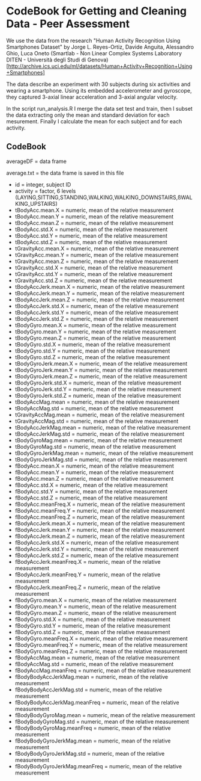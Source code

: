 CodeBook for Getting and Cleaning Data - Peer Assessment
========================================================

We use the data from the research "Human Activity Recognition Using Smartphones Dataset" by Jorge L. Reyes-Ortiz, Davide Anguita, Alessandro Ghio, Luca Oneto (Smartlab - Non Linear Complex Systems Laboratory DITEN - Università degli Studi di Genova) [http://archive.ics.uci.edu/ml/datasets/Human+Activity+Recognition+Using+Smartphones]

The data describe an experiment with 30 subjects during six activities and wearing a smartphone.
Using its embedded accelerometer and gyroscope, they captured 3-axial linear acceleration and 3-axial angular velocity.

In the script run_analysis.R I merge the data set test and train,  then I subset the data extracting only the mean and standard deviation for each mesurement. Finally I calculate the mean for each subject and for each activity.

CodeBook
-----------

averageDF = data frame

average.txt = the data frame is saved in this file

  * id = integer, subject ID                            
  * activity = factor, 6 levels (LAYING,SITTING,STANDING,WALKING,WALKING_DOWNSTAIRS,ßWALKING_UPSTAIRS)                      
  * tBodyAcc.mean.X = numeric, mean of the relative measurement              
  * tBodyAcc.mean.Y = numeric, mean of the relative measurement              
  * tBodyAcc.mean.Z = numeric, mean of the relative measurement               
  * tBodyAcc.std.X = numeric, mean of the relative measurement                
  * tBodyAcc.std.Y = numeric, mean of the relative measurement                
  * tBodyAcc.std.Z = numeric, mean of the relative measurement                
  * tGravityAcc.mean.X = numeric, mean of the relative measurement            
  * tGravityAcc.mean.Y = numeric, mean of the relative measurement            
  * tGravityAcc.mean.Z = numeric, mean of the relative measurement            
  * tGravityAcc.std.X = numeric, mean of the relative measurement            
  * tGravityAcc.std.Y = numeric, mean of the relative measurement             
  * tGravityAcc.std.Z = numeric, mean of the relative measurement             
  * tBodyAccJerk.mean.X = numeric, mean of the relative measurement           
  * tBodyAccJerk.mean.Y = numeric, mean of the relative measurement          
  * tBodyAccJerk.mean.Z = numeric, mean of the relative measurement           
  * tBodyAccJerk.std.X = numeric, mean of the relative measurement            
  * tBodyAccJerk.std.Y = numeric, mean of the relative measurement            
  * tBodyAccJerk.std.Z = numeric, mean of the relative measurement           
  * tBodyGyro.mean.X = numeric, mean of the relative measurement              
  * tBodyGyro.mean.Y = numeric, mean of the relative measurement              
  * tBodyGyro.mean.Z = numeric, mean of the relative measurement              
  * tBodyGyro.std.X = numeric, mean of the relative measurement              
  * tBodyGyro.std.Y = numeric, mean of the relative measurement               
  * tBodyGyro.std.Z = numeric, mean of the relative measurement               
  * tBodyGyroJerk.mean.X = numeric, mean of the relative measurement          
  * tBodyGyroJerk.mean.Y = numeric, mean of the relative measurement         
  * tBodyGyroJerk.mean.Z = numeric, mean of the relative measurement          
  * tBodyGyroJerk.std.X = numeric, mean of the relative measurement           
  * tBodyGyroJerk.std.Y = numeric, mean of the relative measurement           
  * tBodyGyroJerk.std.Z = numeric, mean of the relative measurement          
  * tBodyAccMag.mean = numeric, mean of the relative measurement              
  * tBodyAccMag.std = numeric, mean of the relative measurement               
  * tGravityAccMag.mean = numeric, mean of the relative measurement           
  * tGravityAccMag.std = numeric, mean of the relative measurement           
  * tBodyAccJerkMag.mean = numeric, mean of the relative measurement          
  * tBodyAccJerkMag.std = numeric, mean of the relative measurement           
  * tBodyGyroMag.mean = numeric, mean of the relative measurement             
  * tBodyGyroMag.std = numeric, mean of the relative measurement             
  * tBodyGyroJerkMag.mean = numeric, mean of the relative measurement         
  * tBodyGyroJerkMag.std = numeric, mean of the relative measurement          
  * fBodyAcc.mean.X = numeric, mean of the relative measurement               
  * fBodyAcc.mean.Y = numeric, mean of the relative measurement              
  * fBodyAcc.mean.Z = numeric, mean of the relative measurement               
  * fBodyAcc.std.X = numeric, mean of the relative measurement                
  * fBodyAcc.std.Y = numeric, mean of the relative measurement                
  * fBodyAcc.std.Z = numeric, mean of the relative measurement               
  * fBodyAcc.meanFreq.X = numeric, mean of the relative measurement           
  * fBodyAcc.meanFreq.Y = numeric, mean of the relative measurement           
  * fBodyAcc.meanFreq.Z = numeric, mean of the relative measurement           
  * fBodyAccJerk.mean.X = numeric, mean of the relative measurement          
  * fBodyAccJerk.mean.Y = numeric, mean of the relative measurement           
  * fBodyAccJerk.mean.Z = numeric, mean of the relative measurement           
  * fBodyAccJerk.std.X = numeric, mean of the relative measurement            
  * fBodyAccJerk.std.Y = numeric, mean of the relative measurement           
  * fBodyAccJerk.std.Z = numeric, mean of the relative measurement            
  * fBodyAccJerk.meanFreq.X = numeric, mean of the relative measurement       
  * fBodyAccJerk.meanFreq.Y = numeric, mean of the relative measurement       
  * fBodyAccJerk.meanFreq.Z = numeric, mean of the relative measurement      
  * fBodyGyro.mean.X = numeric, mean of the relative measurement              
  * fBodyGyro.mean.Y = numeric, mean of the relative measurement              
  * fBodyGyro.mean.Z = numeric, mean of the relative measurement              
  * fBodyGyro.std.X = numeric, mean of the relative measurement              
  * fBodyGyro.std.Y = numeric, mean of the relative measurement               
  * fBodyGyro.std.Z = numeric, mean of the relative measurement               
  * fBodyGyro.meanFreq.X = numeric, mean of the relative measurement          
  * fBodyGyro.meanFreq.Y = numeric, mean of the relative measurement         
  * fBodyGyro.meanFreq.Z = numeric, mean of the relative measurement          
  * fBodyAccMag.mean = numeric, mean of the relative measurement              
  * fBodyAccMag.std = numeric, mean of the relative measurement               
  * fBodyAccMag.meanFreq = numeric, mean of the relative measurement         
  * fBodyBodyAccJerkMag.mean = numeric, mean of the relative measurement      
  * fBodyBodyAccJerkMag.std = numeric, mean of the relative measurement       
  * fBodyBodyAccJerkMag.meanFreq = numeric, mean of the relative measurement  
  * fBodyBodyGyroMag.mean = numeric, mean of the relative measurement        
  * fBodyBodyGyroMag.std = numeric, mean of the relative measurement          
  * fBodyBodyGyroMag.meanFreq = numeric, mean of the relative measurement     
  * fBodyBodyGyroJerkMag.mean = numeric, mean of the relative measurement     
  * fBodyBodyGyroJerkMag.std = numeric, mean of the relative measurement     
  * fBodyBodyGyroJerkMag.meanFreq = numeric, mean of the relative measurement
